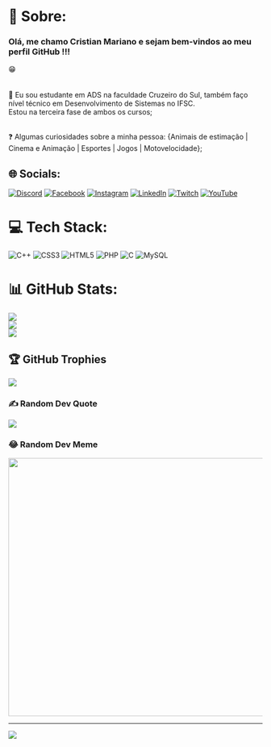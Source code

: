 # 💫 Sobre:
### Olá, me chamo Cristian Mariano e sejam bem-vindos ao meu perfil GitHub !!! 

😁<br><br><br>📖 Eu sou estudante em ADS na faculdade Cruzeiro do Sul, também faço nível técnico em Desenvolvimento de Sistemas no IFSC.<br>Estou na terceira fase de ambos os cursos; <br><br>

❓ Algumas curiosidades sobre a minha pessoa: {Animais de estimação | Cinema e Animação | Esportes | Jogos | Motovelocidade};


## 🌐 Socials:
[![Discord](https://img.shields.io/badge/Discord-%237289DA.svg?logo=discord&logoColor=white)](htttps://discord.gg/R3volltZ#0058) [![Facebook](https://img.shields.io/badge/Facebook-%231877F2.svg?logo=Facebook&logoColor=white)]([https://facebook.com/https://www.facebook.com/R3volltZ]([https://www.facebook.com/R3volltZ](https://www.facebook.com/R3volltZ))) [![Instagram](https://img.shields.io/badge/Instagram-%23E4405F.svg?logo=Instagram&logoColor=white)](https://www.instagram.com/stories/crm_mariano32/2977964388456870986/) [![LinkedIn](https://img.shields.io/badge/LinkedIn-%230077B5.svg?logo=linkedin&logoColor=white)](https://linkedin.com/in/https://www.linkedin.com/in/cristian-mariano-068299256/) [![Twitch](https://img.shields.io/badge/Twitch-%239146FF.svg?logo=Twitch&logoColor=white)](https://twitch.tv/https://www.twitch.tv/revoltera) [![YouTube](https://img.shields.io/badge/YouTube-%23FF0000.svg?logo=YouTube&logoColor=white)](https://youtube.com/c/https://www.youtube.com/channel/UC11LXCo53DeNBUJCsLUE3zA) 

# 💻 Tech Stack:
![C++](https://img.shields.io/badge/c++-%2300599C.svg?style=for-the-badge&logo=c%2B%2B&logoColor=white) ![CSS3](https://img.shields.io/badge/css3-%231572B6.svg?style=for-the-badge&logo=css3&logoColor=white) ![HTML5](https://img.shields.io/badge/html5-%23E34F26.svg?style=for-the-badge&logo=html5&logoColor=white) ![PHP](https://img.shields.io/badge/php-%23777BB4.svg?style=for-the-badge&logo=php&logoColor=white) ![C](https://img.shields.io/badge/c-%2300599C.svg?style=for-the-badge&logo=c&logoColor=white) ![MySQL](https://img.shields.io/badge/mysql-%2300f.svg?style=for-the-badge&logo=mysql&logoColor=white)
# 📊 GitHub Stats:
![](https://github-readme-stats.vercel.app/api?username=Cristian&theme=dark&hide_border=false&include_all_commits=false&count_private=false)<br/>
![](https://github-readme-streak-stats.herokuapp.com/?user=Cristian&theme=dark&hide_border=false)<br/>
![](https://github-readme-stats.vercel.app/api/top-langs/?username=Cristian&theme=dark&hide_border=false&include_all_commits=false&count_private=false&layout=compact)

## 🏆 GitHub Trophies
![](https://github-profile-trophy.vercel.app/?username=Cristian&theme=radical&no-frame=false&no-bg=true&margin-w=4)

### ✍️ Random Dev Quote
![](https://quotes-github-readme.vercel.app/api?type=horizontal&theme=radical)

### 😂 Random Dev Meme
<img src="https://random-memer.herokuapp.com/" width="512px"/>

---
[![](https://visitcount.itsvg.in/api?id=Cristian&icon=0&color=0)](https://visitcount.itsvg.in)

<!-- Proudly created with GPRM ( https://gprm.itsvg.in ) -->
